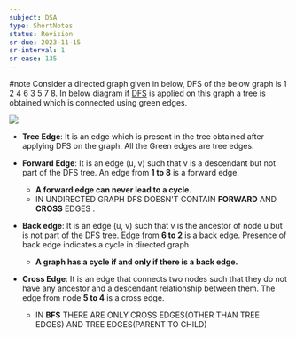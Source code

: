 ```yaml
---
subject: DSA
type: ShortNotes
status: Revision
sr-due: 2023-11-15
sr-interval: 1
sr-ease: 135
---
```

#note
Consider a directed graph given in below, DFS of the below graph is 1 2 4 6 3 5 7 8. In below diagram if [DFS](https://www.geeksforgeeks.org/depth-first-traversal-for-a-graph/) is applied on this graph a tree is obtained which is connected using green edges.

![](https://media.geeksforgeeks.org/wp-content/uploads/Untitled-drawing-2-4.jpg)

- **Tree Edge**: It is an edge which is present in the tree obtained after applying DFS on the graph. All the Green edges are tree edges. 
  
- **Forward Edge**: It is an edge (u, v) such that v is a descendant but not part of the DFS tree. An edge from **1 to 8** is a forward edge. 
	- **A forward edge can never lead to a cycle.**
	- IN UNDIRECTED GRAPH DFS DOESN'T CONTAIN **FORWARD** AND **CROSS** EDGES .
  
- **Back edge**: It is an edge (u, v) such that v is the ancestor of node u but is not part of the DFS tree. Edge from **6 to 2** is a back edge. Presence of back edge indicates a cycle in directed graph
	- **A graph has a cycle if and only if there is a back edge.**  
	  
- **Cross Edge**: It is an edge that connects two nodes such that they do not have any ancestor and a descendant relationship between them. The edge from node **5 to 4** is a cross edge.
	- IN **BFS** THERE ARE ONLY CROSS EDGES(OTHER THAN TREE EDGES) AND TREE EDGES(PARENT TO CHILD)


  
